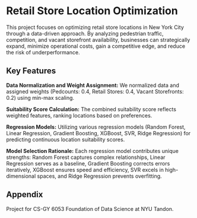 
# Retail Store Location Optimization

This project focuses on optimizing retail store locations in New York City through a data-driven approach. By analyzing pedestrian traffic, competition, and vacant storefront availability, businesses can strategically expand, minimize operational costs, gain a competitive edge, and reduce the risk of underperformance.



## Key Features

**Data Normalization and Weight Assignment:**
We normalized data and assigned weights (Pedcounts: 0.4, Retail Stores: 0.4, Vacant Storefronts: 0.2) using min-max scaling.

__Suitability Score Calculation:__
The combined suitability score reflects weighted features, ranking locations based on preferences.

__Regression Models:__
Utilizing various regression models (Random Forest, Linear Regression, Gradient Boosting, XGBoost, SVR, Ridge Regression) for predicting continuous location suitability scores.

__Model Selection Rationale:__
Each regression model contributes unique strengths: Random Forest captures complex relationships, Linear Regression serves as a baseline, Gradient Boosting corrects errors iteratively, XGBoost ensures speed and efficiency, SVR excels in high-dimensional spaces, and Ridge Regression prevents overfitting.


## Appendix

Project for CS-GY 6053 Foundation of Data Science at NYU Tandon.

